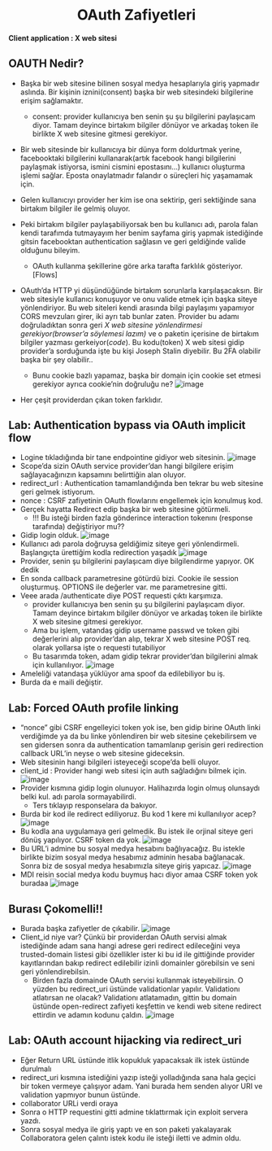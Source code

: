 <h1 align="center">OAuth Zafiyetleri</h1>

#### Client application : X web sitesi

## OAUTH Nedir?
- Başka bir web sitesine bilinen sosyal medya hesaplarıyla giriş yapmadır aslında. Bir kişinin iznini(consent) başka bir web sitesindeki bilgilerine erişim sağlamaktır.
  - consent: provider kullanıcıya ben senin şu şu bilgilerini paylaşıcam diyor. Tamam deyince birtakım bilgiler dönüyor ve arkadaş token ile birlikte X web sitesine gitmesi gerekiyor.
- Bir web sitesinde bir kullanıcıya bir dünya form doldurtmak yerine, facebooktaki bilgilerini kullanarak(artık facebook hangi bilgilerini paylaşmak istiyorsa, ismini cismini epostasını…) kullanıcı oluşturma işlemi sağlar. Eposta onaylatmadır falandır o süreçleri hiç yaşamamak için.
- Gelen kullanıcıyı provider her kim ise ona sektirip, geri sektiğinde sana birtakım bilgiler ile gelmiş oluyor.
- Peki birtakım bilgiler paylaşabiliyorsak ben bu kullanıcı adı, parola falan kendi tarafımda tutmayayım her benim sayfama giriş yapmak istediğinde gitsin facebooktan authentication sağlasın ve geri geldiğinde valide olduğunu bileyim.
  - OAuth kullanma şekillerine göre arka tarafta farklılık gösteriyor. [Flows]

- OAuth’da HTTP yi düşündüğünde birtakım sorunlarla karşılaşacaksın. Bir web sitesiyle kullanıcı konuşuyor ve onu valide etmek için başka siteye yönlendiriyor. Bu web siteleri kendi arasında  bilgi paylaşımı yapamıyor CORS mevzuları girer, iki ayrı tab bunlar zaten. Provider bu adamı doğruladıktan sonra geri *X web sitesine yönlendirmesi gerekiyor(browser’a söylemesi lazım)* ve o paketin içerisine de birtakım  bilgiler yazması gerkeiyor(*code*). Bu kodu(token) X web sitesi gidip provider’a sorduğunda işte bu kişi Joseph Stalin diyebilir. Bu 2FA olabilir başka bir şey olabilir..
  - Bunu cookie bazlı yapamaz, başka bir domain için cookie set etmesi gerekiyor ayrıca cookie’nin doğruluğu ne?
![image](https://github.com/grealyve/MDISec-Web-Security-and-Hacking-Notes/assets/41903311/b66207ab-634d-4267-94bb-1c848b56b9e1)
- Her çeşit providerdan çıkan token farklıdır.
## Lab: Authentication bypass via OAuth implicit flow
- Logine tıkladığında bir tane endpointine gidiyor web sitesinin.
![image](https://github.com/grealyve/MDISec-Web-Security-and-Hacking-Notes/assets/41903311/fcab05e3-ae52-4655-abfb-a0f34d24035a)
- Scope’da sizin OAuth service provider’dan hangi bilgilere erişim sağlayacağınızın kapsamını belirttiğin alan oluyor.
- redirect_url : Authentication tamamlandığında ben tekrar bu web sitesine geri gelmek istiyorum.
- nonce : CSRF zafiyetinin OAuth flowlarını engellemek için konulmuş kod.
- Gerçek hayatta Redirect edip  başka bir web sitesine götürmeli.
  - !!! Bu isteği birden fazla gönderince interaction tokenını (response tarafında) değiştiriyor mu??
- Gidip login olduk.
![image](https://github.com/grealyve/MDISec-Web-Security-and-Hacking-Notes/assets/41903311/2148d7a9-a720-42da-93be-71e5a251e6c4)
- Kullanıcı adı parola doğruysa geldiğimiz siteye geri yönlendirmeli. Başlangıçta ürettiğim kodla redirection yaşadık
![image](https://github.com/grealyve/MDISec-Web-Security-and-Hacking-Notes/assets/41903311/af86c029-a9c3-4510-b328-df68ab0d6213)
- Provider, senin şu bilgilerini paylaşıcam diye bilgilendirme yapıyor. OK dedik
- En sonda callback parametresine götürdü bizi. Cookie ile session oluşturmuş. OPTIONS ile değerler var. me parametresine gitti.
- Veee arada /authenticate diye POST requesti çıktı karşımıza.
  - provider kullanıcıya ben senin şu şu bilgilerini paylaşıcam diyor. Tamam deyince birtakım bilgiler dönüyor ve arkadaş token ile birlikte X web sitesine gitmesi gerekiyor.
  - Ama bu işlem, vatandaş gidip username passwd ve token gibi değerlerini alıp provider’dan alıp, tekrar X web sitesine POST req. olarak yollarsa işte o requesti tutabiliyor
  - Bu tasarımda token, adam gidip tekrar provider’dan bilgilerini almak için kullanılıyor.
![image](https://github.com/grealyve/MDISec-Web-Security-and-Hacking-Notes/assets/41903311/90997d2f-0f00-46e7-9869-edb70e533d00)
- Ameleliği vatandaşa yüklüyor ama spoof da edilebiliyor bu iş.
- Burda da e maili değiştir.
## Lab: Forced OAuth profile linking
- “nonce” gibi CSRF engelleyici token yok ise, ben gidip birine OAuth linki verdiğimde ya da bu linke yönlendiren bir web sitesine çekebilirsem ve sen gidersen sonra da authentication tamamlanıp gerisin geri redirection callback URL’in neyse o web sitesine gideceksin.
- Web sitesinin hangi bilgileri isteyeceği scope’da belli oluyor.
- client_id : Provider hangi web sitesi için auth sağladığını bilmek için.
![image](https://github.com/grealyve/MDISec-Web-Security-and-Hacking-Notes/assets/41903311/4e8a8c6c-6b04-4f5c-be2b-497fa06ee17c)
- Provider kısmına gidip login olunuyor. Halihazırda login olmuş olunsaydı belki kul. adı parola sormayabilirdi.
  - Ters tıklayıp responselara da bakıyor.
- Burda bir kod ile redirect ediliyoruz. Bu kod 1 kere mi kullanılıyor acep?
![image](https://github.com/grealyve/MDISec-Web-Security-and-Hacking-Notes/assets/41903311/76d19b95-5043-432b-ba4d-7dfe4c062bb0)
- Bu kodla ana uygulamaya geri gelmedik. Bu istek ile orjinal siteye geri dönüş yapılıyor. CSRF token da yok.
![image](https://github.com/grealyve/MDISec-Web-Security-and-Hacking-Notes/assets/41903311/f346b3cc-61fb-46c8-a2e9-c0a0e1f1453e)
- Bu URL’i admine bu sosyal medya hesabını bağlıyacağız. Bu istekle birlikte bizim sosyal medya hesabımız adminin hesaba  bağlanacak. Sonra biz de sosyal medya hesabımızla siteye giriş yapıcaz.
![image](https://github.com/grealyve/MDISec-Web-Security-and-Hacking-Notes/assets/41903311/204be2ad-0425-4aef-ba68-130d8ca17e4b)
- MDI reisin social medya kodu buymuş hacı diyor amaa CSRF token yok buradaa
![image](https://github.com/grealyve/MDISec-Web-Security-and-Hacking-Notes/assets/41903311/40396cf8-03b7-4059-96f6-e11c7abbb8c1)
## Burası Çokomelli!!
- Burada başka zafiyetler de çıkabilir.
![image](https://github.com/grealyve/MDISec-Web-Security-and-Hacking-Notes/assets/41903311/412f9fec-cf25-4d12-b0ff-a8b75ed35508)
- Client_id niye var? Çünkü bir providerdan OAuth servisi almak istediğinde adam sana hangi adrese geri redirect edileceğini veya trusted-domain listesi gibi özellikler ister ki bu id ile gittiğinde provider kayıtlarından bakıp redirect edilebilir izinli domainler görebilsin ve seni geri yönlendirebilsin.
  - Birden fazla domainde OAuth servisi kullanmak isteyebilirsin. O yüzden bu redirect_uri üstünde validationlar yapılır. Validationı atlatırsan ne olacak? Validationı atlatamadın, gittin bu domain üstünde open-redirect zafiyeti keşfettin ve kendi web sitene redirect ettirdin ve adamın kodunu çaldın.
![image](https://github.com/grealyve/MDISec-Web-Security-and-Hacking-Notes/assets/41903311/328b6c23-6d85-4147-ba38-b0c57bf391e4)
## Lab: OAuth account hijacking via redirect_uri
- Eğer Return URL üstünde itlik kopukluk yapacaksak ilk istek üstünde durulmalı
- redirect_uri kısmına istediğini yazıp isteği yolladığında sana hala geçici bir token vermeye çalışıyor adam. Yani burada hem senden alıyor URI ve validation yapmıyor bunun üstünde.
- collaborator URLi verdi oraya
- Sonra o HTTP requestini gitti admine tıklattırmak için exploit servera yazdı.
- Sonra sosyal medya ile giriş yaptı ve en son paketi yakalayarak Collaboratora gelen çalıntı istek kodu ile isteği iletti ve admin oldu.
